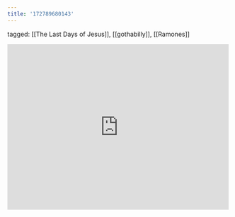 ```yaml
---
title: '172789680143'
---
```

tagged: [[The Last Days of Jesus]], [[gothabilly]], [[Ramones]]
<iframe allow="accelerometer; autoplay; clipboard-write; encrypted-media; gyroscope; picture-in-picture" allowfullscreen="" frameborder="0" height="375" id="youtube_iframe" src="https://www.youtube.com/embed/zxU-3ZWIL4E?feature=oembed&amp;enablejsapi=1&amp;origin=https://safe.txmblr.com&amp;wmode=opaque" width="500"></iframe>